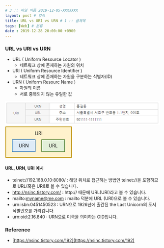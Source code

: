 ```yaml
---
# 3 :: 파일 이름 2019-12-05-XXXXXXX  
layout: post # 양식 
title: URL vs URI vs URN # 1 :: 글제목
tags: [Web] # 분류
date : 2019-12-28 20:00:00 +0900
---
```


### URL vs URI vs URN
- URL ( Uniform Resource Locator )
    - 네트워크 상에 존재하는 자원의 위치
- URI ( Uniform Resource Identifier )
    - 네트워크 상에 존재하는 자원을 구분하는 식별자(ID)
- URN ( Uniform Resourc Name )
    - 자원의 이름
    - 서로 중복되지 않는 유일한 값
  
![url_uri_urn-1](/img/2019-12-28-URL_URI_URN/url_uri_urn-1.png)
![url_uri_urn-2](/img/2019-12-28-URL_URI_URN/url_uri_urn-2.png)

#### URL, URN, URI 예시
- telnet://192.168.0.10:8080/ : 해당 위치로 접근하는 방법인 telnet://을 포함하므로 URL(혹은 URI)로 볼 수 있습니다.
- http://nsinc.tistory.com/ : http:// 때문에 URL(URI)라고 볼 수 있습니다.
- mailto:myname@me.com : mailto 덕분에 URL (URI)으로 볼 수 있습니다.
- urn:isbn:0451450523 : URN으로 1926년에 출간된 the Last Unicorn의 도서식별번호를 가리킵니다.
- urn:oid:2.16.840 : URN으로 미국을 의미하는 OID입니다.

### Reference
- [https://nsinc.tistory.com/192](https://nsinc.tistory.com/192)